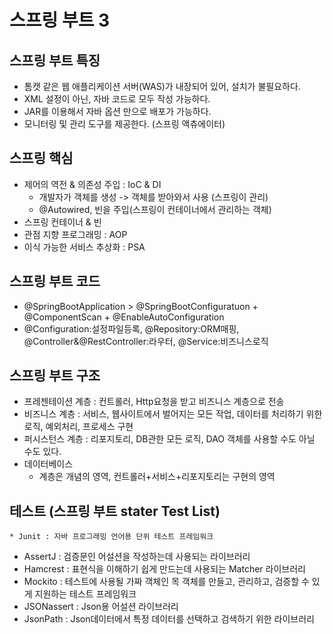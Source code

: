# 스프링 부트 3

## 스프링 부트 특징
- 톰캣 같은 웹 애플리케이션 서버(WAS)가 내장되어 있어, 설치가 불필요하다.
- XML 설정이 아닌, 자바 코드로 모두 작성 가능하다.
- JAR를 이용해서 자바 옵션 만으로 배포가 가능하다.
- 모니터링 및 관리 도구를 제공한다. (스프링 액츄에이터)

## 스프링 핵심
- 제어의 역전 & 의존성 주입 : IoC & DI
    * 개발자가 객체를 생성 -> 객체를 받아와서 사용 (스프링이 관리)
    * @Autowired, 빈을 주입(스프링이 컨테이너에서 관리하는 객체)
- 스프링 컨테이너 & 빈
- 관점 지향 프로그래밍 : AOP
- 이식 가능한 서비스 추상화 : PSA

## 스프링 부트 코드
- @SpringBootApplication > @SpringBootConfiguratuon + @ComponentScan + @EnableAutoConfiguration
- @Configuration:설정파일등록, @Repository:ORM매핑, @Controller&@RestController:라우터, @Service:비즈니스로직

## 스프링 부트 구조
- 프레젠테이션 계층 : 컨트롤러, Http요청을 받고 비즈니스 계층으로 전송 
- 비즈니스 계층 : 서비스, 웹사이트에서 벌어지는 모든 작업, 데이터를 처리하기 위한 로직, 예외처리, 프로세스 구현
- 퍼시스턴스 계층 : 리포지토리, DB관한 모든 로직, DAO 객체를 사용할 수도 아닐 수도 있다.
- 데이터베이스
    * 계층은 개념의 영역, 컨트롤러+서비스+리포지토리는 구현의 영역

## 테스트 (스프링 부트 stater Test List)
    * Junit : 자바 프로그래밍 언어용 단위 테스트 프레임워크
- AssertJ : 검증문인 어설션을 작성하는데 사용되는 라이브러리
- Hamcrest : 표현식을 이해하기 쉽게 만드는데 사용되는 Matcher 라이브러리
- Mockito : 테스트에 사용될 가짜 객체인 목 객체를 만들고, 관리하고, 검증할 수 있게 지원하는 테스트 프레임워크
- JSONassert : Json용 어설션 라이브러리
- JsonPath : Json데이터에서 특정 데이터를 선택하고 검색하기 위한 라이브러리 
